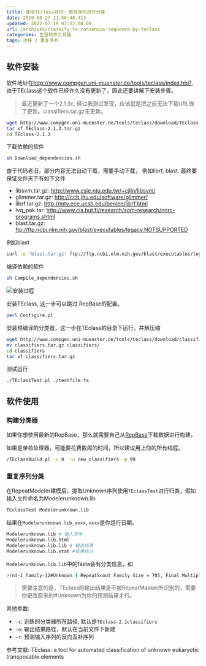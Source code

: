 ```yaml
---
title: 使用TEclass对TE一致性序列进行分类
date: 2019-08-27 21:56:48.413
updated: 2022-07-19 07:52:08.69
url: /archives/classify-te-consensus-sequence-by-teclass
categories: 生信软件工具箱
tags: 注释 | 重复序列
---
```


## 软件安装

软件地址在<http://www.compgen.uni-muenster.de/tools/teclass/index.hbi?>, 由于TEclass这个软件已经许久没有更新了，因此还要讲解下安装步骤。

> 最近更新了一个2.1.3c, 经过我测试发现，应该就是把之前无法下载URL做了更新。classifiers.tar.gz无更新。

```bash
wget http://www.compgen.uni-muenster.de/tools/teclass/download/TEclass-2.1.3.tar.gz
tar xf TEclass-2.1.3.tar.gz
cd TEclass-2.1.3
```

下载依赖的软件

```bash
sh Download_dependencies.sh
```

 由于代码老旧，部分内容无法自动下载，需要手动下载， 例如librf, blast.  最终要保证文件夹下有如下文件

- libsvm.tar.gz: <http://www.csie.ntu.edu.tw/~cjlin/libsvm/>
- glimmer.tar.gz:  <http://ccb.jhu.edu/software/glimmer/>
- librf.tar.gz: <http://mtv.ece.ucsb.edu/benlee/librf.html>
- lvq_pak.tar: <http://www.cis.hut.fi/research/som-research/nnrc-programs.shtml>
- blast.tar.gz: <ftp://ftp.ncbi.nlm.nih.gov/blast/executables/legacy.NOTSUPPORTED>

例如blast

```bash
curl -o 'blast.tar.gz' ftp://ftp.ncbi.nlm.nih.gov/blast/executables/legacy.NOTSUPPORTED/2.2.26/blast-2.2.26-x64-linux.tar.gz
```

编译依赖的软件

```bash
sh Compile_dependencies.sh
```

![安装过程](https://halo-1252249331.cos.ap-shanghai.myqcloud.com/upload/2019/8/2013053-3885005894b4ac70-0f20bdb0eaad4826a9dd4fdf81c587bc.png)

安装TEclass, 这一步可以跳过 RepBase的配置。

```bash
perl Configure.pl
```

安装预编译的分类器，这一步在TEclass的目录下运行，并解压缩

```bash
wget http://www.compgen.uni-muenster.de/tools/teclass/download/classifiers.tar.gz
mv classifiers.tar.gz classifiers/
cd classifiers
tar xf classifiers.tar.gz
```

测试运行

```bash
./TEclassTest.pl ./testfile.fa
```

## 软件使用

### 构建分类器

如果你想使用最新的RepBase，那么就需要自己从[RepBase](http://www.girinst.org/repbase/index.html)下载数据进行构建。

如果是单核处理器，可能要花费数周的时间，所以建议用上你的所有线程。

```bash
/TEclassBuild.pl -x 0  -o new_classifiers -p 99
```

### 重复序列分类

在RepeatModeler建模后，提取Unknown序列使用`TEclassTest`进行归类，假如输入文件命名为Modelerunknown.lib

```bash
TEclassTest Modelerunknown.lib
```

结果在`Modelerunknown.lib_xxxx`, `xxxx`是你运行日期。

```bash
Modelerunknown.lib # 输入文件
Modelerunknown.lib.html 
Modelerunknown.lib.lib # 输出结果
Modelerunknown.lib.stat #结果统计
``` 

`Modelerunknown.lib.lib`中的fasta会有分类信息，如

```bash
>rnd-1_family-12#Unknown ( RepeatScout Family Size = 705, Final Multiple Alignment Size = 88, Localized to 114 out of 117 contigs )|TEclass result: LTR|forward|ORFs: 583..2355:+1
```

> 需要注意的是，TEclass的输出结果是不被RepeatMasker所识别的，需要你更改原来的#Unknown为你的预测结果才行。

其他参数:

- `-c`: 训练的分类器所在路径, 默认是`TEclass-2.1classifiers`
- `-o`: 输出结果路径，默认在当前文件下新建
- `-r`: 预测输入序列的反向互补序列

参考文献:  TEclass: a tool for automated classification of unknown eukaryotic transposable elements